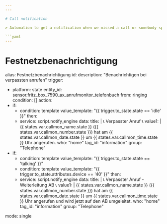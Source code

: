 ```yaml
---
---

# Call notification

> Automation to get a notification when we missed a call or somebody speaks to the answering machine.

```yaml
---
```

# Festnetzbenachrichtigung
alias: Festnetzbenachrichtigung
id: <id>
description: "Benachrichtigen bei verpassten anrufen"
trigger:
  - platform: state
    entity_id: sensor.fritz_box_7590_ax_anrufmonitor_telefonbuch
    from: ringing
condition: []
action:
  - if:
      - condition: template
        value_template: "{{  trigger.to_state.state == 'idle' }}"
    then:
      - service: script.notify_engine
        data:
          title: |
            📞 Verpasster Anruf 📞
          value1: |
            {{ states.var.callmon_name.state }} ({{
            states.var.callmon_number.state     }}) hat am {{
            states.var.callmon_date.state }} um {{     states.var.callmon_time.state
            }} Uhr angerufen.
          who: "home"
          tag_id: "information"
          group: "Telephone"
  - if:
      - condition: template
        value_template: "{{  trigger.to_state.state == 'talking' }}"
      - condition: template
        value_template: "{{ trigger.to_state.attributes.device == '40' }}"
    then:
      - service: script.notify_engine
        data:
          title: |
            📞 Verpasster Anruf - Weiterleitung AB 📞
          value1: |
            {{ states.var.callmon_name.state }} ({{
            states.var.callmon_number.state     }}) hat am {{
            states.var.callmon_date.state }} um {{     states.var.callmon_time.state
            }} Uhr angerufen und wird jetzt auf den AB umgeleitet.
          who: "home"
          tag_id: "information"
          group: "Telephone"

mode: single
```
